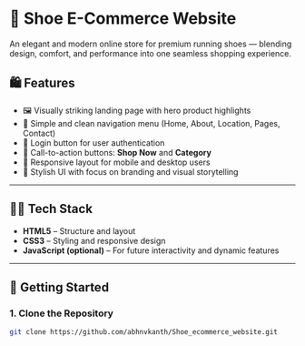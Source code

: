 # 👟 Shoe E-Commerce Website

An elegant and modern online store for premium running shoes — blending design, comfort, and performance into one seamless shopping experience.

## 🛍️ Features

- 🖼️ Visually striking landing page with hero product highlights
- 🧭 Simple and clean navigation menu (Home, About, Location, Pages, Contact)
- 🔐 Login button for user authentication
- 🛒 Call-to-action buttons: **Shop Now** and **Category**
- 📱 Responsive layout for mobile and desktop users
- 🎨 Stylish UI with focus on branding and visual storytelling

---

## 🧑‍💻 Tech Stack

- **HTML5** – Structure and layout  
- **CSS3** – Styling and responsive design  
- **JavaScript (optional)** – For future interactivity and dynamic features

---

## 🚀 Getting Started

### 1. Clone the Repository

```bash
git clone https://github.com/abhnvkanth/Shoe_ecommerce_website.git

